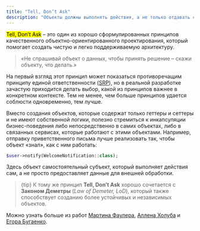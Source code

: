 ```yaml
---
title: "Tell, Don’t Ask"
description: "Объекты должны выполнять действия, а не только отдавать свои данные"
---
```


<mark>Tell, Don’t Ask</mark> – это один из хорошо сформулированных принципов качественного объектно-ориентированного проектирования, который помогает создать чистую и легко поддерживаемую архитектуру. 

> «Не спрашивай объект о данных, чтобы принять решение – скажи объекту, что делать.»

На первый взгляд этот принцип может показаться противоречащим принципу единой ответственности ([SRP](/library/solid)), но в реальной разработке зачастую приходится делать выбор, какой из принципов важнее в конкретном контексте. Тем не менее, чем больше принципов удается соблюсти одновременно, тем лучше.

Вместо создания объектов, которые содержат только геттеры и сеттеры и не имеют собственной логики, полезно стремиться
к инкапсуляции бизнес-поведения либо непосредственно в самих объектах, либо в связанных сервисах, которые работают с этими объектами. 
Например, отправку приветственного письма лучше реализовать так, чтобы объект «знал», как с ним работать:

```php
$user->notify(WelcomeNotification::class);
```

Здесь объект самостоятельный субъект, который выполняет действия сам, а не просто предоставляет данные для внешней обработки.

> {tip} К тому же принцип **Tell, Don’t Ask** хорошо сочетается с **Законом Деметры** (*Law of Demeter, LoD*), который также способствует созданию более устойчивых и независимых объектов.

Можно узнать больше из работ [Мартина Фаулера](https://martinfowler.com/bliki/TellDontAsk.html), [Аллена Холуба](https://www.infoworld.com/article/2161183/why-getter-and-setter-methods-are-evil.html) и [Егора Бугаенко](https://www.yegor256.com/2014/09/16/getters-and-setters-are-evil.html).
